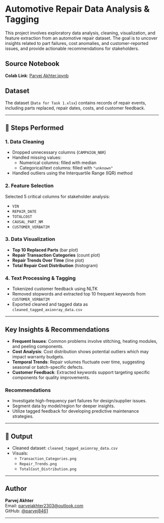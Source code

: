 

# Automotive Repair Data Analysis & Tagging

This project involves exploratory data analysis, cleaning, visualization, and feature extraction from an automotive repair dataset. The goal is to uncover insights related to part failures, cost anomalies, and customer-reported issues, and provide actionable recommendations for stakeholders.

## Source Notebook  
**Colab Link**: [Parvej Akhter.ipynb](https://colab.research.google.com/drive/15zDwY0AdEoR1qCekwWFl1TwekL0Fsrod)

## Dataset
The dataset (`Data for Task 1.xlsx`) contains records of repair events, including parts replaced, repair dates, costs, and customer feedback.

---

## 🔧 Steps Performed

### 1. **Data Cleaning**
- Dropped unnecessary columns (`CAMPAIGN_NBR`)
- Handled missing values:
  - Numerical columns: filled with median
  - Categorical/text columns: filled with `"unknown"`
- Handled outliers using the Interquartile Range (IQR) method

### 2. **Feature Selection**
Selected 5 critical columns for stakeholder analysis:
- `VIN`
- `REPAIR_DATE`
- `TOTALCOST`
- `CAUSAL_PART_NM`
- `CUSTOMER_VERBATIM`

### 3. **Data Visualization**
- **Top 10 Replaced Parts** (bar plot)
- **Repair Transaction Categories** (count plot)
- **Repair Trends Over Time** (line plot)
- **Total Repair Cost Distribution** (histogram)

### 4. **Text Processing & Tagging**
- Tokenized customer feedback using NLTK
- Removed stopwords and extracted top 10 frequent keywords from `CUSTOMER_VERBATIM`
- Exported cleaned and tagged data as `cleaned_tagged_axionray_data.csv`

---

## Key Insights & Recommendations

- **Frequent Issues**: Common problems involve stitching, heating modules, and peeling components.
- **Cost Analysis**: Cost distribution shows potential outliers which may impact warranty budgets.
- **Temporal Trends**: Repair volumes fluctuate over time, suggesting seasonal or batch-specific defects.
- **Customer Feedback**: Extracted keywords support targeting specific components for quality improvements.

### Recommendations
- Investigate high-frequency part failures for design/supplier issues.
- Segment data by model/region for deeper insights.
- Utilize tagged feedback for developing predictive maintenance strategies.

---

## 💾 Output
- Cleaned dataset: `cleaned_tagged_axionray_data.csv`
- Visuals: 
  - `Transaction_Categories.png`
  - `Repair_Trends.png`
  - `TotalCost_Distribution.png`

---

##  Author
**Parvej Akhter**  
Email: parvejakhter2303@outlook.com  
GitHub: [@parvej8461](https://github.com/parvej8461)

---
